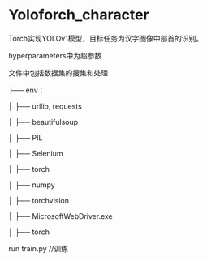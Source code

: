 # Yoloforch_character


Torch实现YOLOv1模型，目标任务为汉字图像中部首的识别。

hyperparameters中为超参数
  
文件中包括数据集的搜集和处理


├── env：

│   ├── urllib, requests

│   ├── beautifulsoup

│   ├── PIL

│   ├── Selenium

│   ├── torch

│   ├── numpy

│   ├── torchvision

│   ├── MicrosoftWebDriver.exe

│   ├── torch


run train.py //训练
